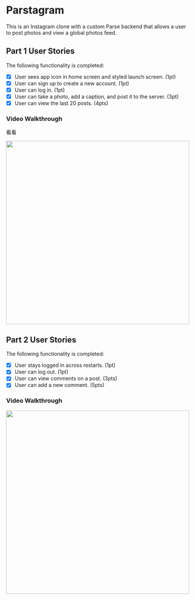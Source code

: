 # Parstagram

This is an Instagram clone with a custom Parse backend that allows a user to post photos and view a global photos feed.

## Part 1 User Stories

The following functionality is completed:

- [X] User sees app icon in home screen and styled launch screen. (1pt)
- [X] User can sign up to create a new account. (1pt)
- [X] User can log in. (1pt)
- [X] User can take a photo, add a caption, and post it to the server. (3pt)
- [X] User can view the last 20 posts. (4pts)

### Video Walkthrough
看看

<img src="https://i.imgur.com/iCs3gAU.gif" width=500 />

## Part 2 User Stories

The following functionality is completed:

- [x] User stays logged in across restarts. (1pt)
- [x] User can log out. (1pt)
- [x] User can view comments on a post. (3pts)
- [x] User can add a new comment. (5pts)

### Video Walkthrough
<img src="https://i.imgur.com/SSAHMBn.gif" width=500 />
